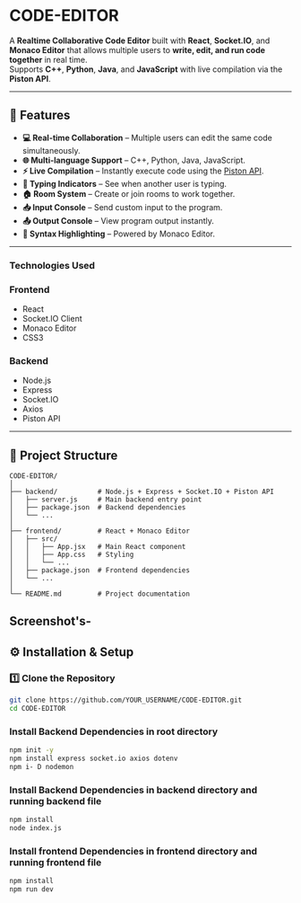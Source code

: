 # CODE-EDITOR

A **Realtime Collaborative Code Editor** built with **React**, **Socket.IO**, and **Monaco Editor** that allows multiple users to **write, edit, and run code together** in real time.  
Supports **C++**, **Python**, **Java**, and **JavaScript** with live compilation via the **Piston API**.  

---

## 📌 Features

- **💻 Real-time Collaboration** – Multiple users can edit the same code simultaneously.
- **🌐 Multi-language Support** – C++, Python, Java, JavaScript.
- **⚡ Live Compilation** – Instantly execute code using the [Piston API](https://github.com/engineer-man/piston).
- **👀 Typing Indicators** – See when another user is typing.
- **🏠 Room System** – Create or join rooms to work together.
- **📥 Input Console** – Send custom input to the program.
- **📤 Output Console** – View program output instantly.
- **🎨 Syntax Highlighting** – Powered by Monaco Editor.

---

### Technologies Used

### Frontend
- React  
- Socket.IO Client  
- Monaco Editor  
- CSS3  

### Backend
- Node.js  
- Express  
- Socket.IO  
- Axios  
- Piston API  


---

## 📂 Project Structure

```plaintext
CODE-EDITOR/
│
├── backend/          # Node.js + Express + Socket.IO + Piston API
│   ├── server.js     # Main backend entry point
│   ├── package.json  # Backend dependencies
│   └── ...
│
├── frontend/         # React + Monaco Editor
│   ├── src/
│   │   ├── App.jsx   # Main React component
│   │   ├── App.css   # Styling
│   │   └── ...
│   ├── package.json  # Frontend dependencies
│   └── ...
│
└── README.md         # Project documentation
 ```

## Screenshot's-





## ⚙️ Installation & Setup

### 1️⃣ Clone the Repository
```bash
git clone https://github.com/YOUR_USERNAME/CODE-EDITOR.git
cd CODE-EDITOR
```

### Install Backend Dependencies in root directory
```bash
npm init -y
npm install express socket.io axios dotenv
npm i- D nodemon
```


### Install Backend Dependencies in backend directory and running backend file
```bash
npm install
node index.js
```


### Install frontend Dependencies in frontend directory and running frontend file
```bash
npm install
npm run dev
```












